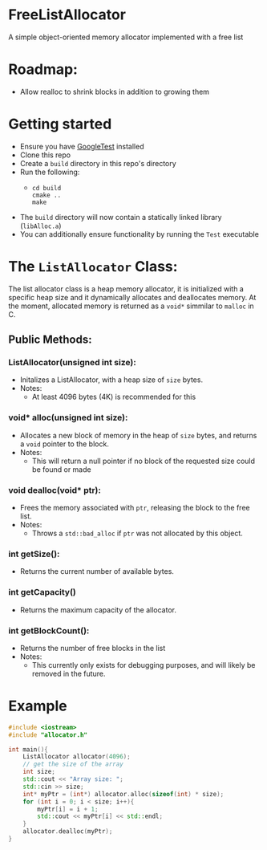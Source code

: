 # FreeListAllocator
A simple object-oriented memory allocator implemented with a free list

# Roadmap: 
- Allow realloc to shrink blocks in addition to growing them 

# Getting started
- Ensure you have [GoogleTest](https://github.com/google/googletest/tree/main/googletest) installed
- Clone this repo
- Create a `build` directory in this repo's directory
- Run the following:
  - ```
    cd build
    cmake ..
    make
    ```
- The `build` directory will now contain a statically linked library (`libAlloc.a`)
- You can additionally ensure functionality by running the `Test` executable

# The `ListAllocator` Class:
The list allocator class is a heap memory allocator, it is initialized with a specific heap size and it dynamically allocates and deallocates memory. At the moment, allocated memory is returned as a `void*` simmilar to `malloc` in C. 
## Public Methods:
### ListAllocator(unsigned int size):
- Initalizes a ListAllocator, with a heap size of `size` bytes.
- Notes:
  - At least 4096 bytes (4K) is recommended for this
### void* alloc(unsigned int size):
  - Allocates a new block of memory in the heap of `size` bytes, and returns a `void` pointer to the block.
  - Notes:
    - This will return a null pointer if no block of the requested size could be found or made
### void dealloc(void* ptr):
  - Frees the memory associated with `ptr`, releasing the block to the free list.
  - Notes:
    - Throws a `std::bad_alloc` if `ptr` was not allocated by this object.
### int getSize():
  - Returns the current number of available bytes.
### int getCapacity()
  - Returns the maximum capacity of the allocator.
### int getBlockCount():
  - Returns the number of free blocks in the list
  - Notes:
    - This currently only exists for debugging purposes, and will likely be removed in the future.
# Example
```cpp
#include <iostream>
#include "allocator.h"

int main(){
    ListAllocator allocator(4096);
    // get the size of the array
    int size;
    std::cout << "Array size: ";
    std::cin >> size;
    int* myPtr = (int*) allocator.alloc(sizeof(int) * size);
    for (int i = 0; i < size; i++){
        myPtr[i] = i + 1;
        std::cout << myPtr[i] << std::endl;
    }
    allocator.dealloc(myPtr);
}
```

